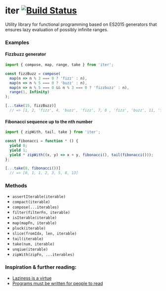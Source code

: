 iter [![Build Status](https://travis-ci.org/nicklasnygren/iter.svg?branch=master)](https://travis-ci.org/nicklasnygren/iter)
====

Utility library for functional programming based on ES2015 generators that ensures lazy evaluation of possibly infinite ranges.

### Examples

#### Fizzbuzz generator

```js
import { compose, map, range, take } from 'iter';

const fizzBuzz = compose(
  map(n => n % 3 === 0 ? 'fizz' : n),
  map(n => n % 5 === 0 ? 'buzz' : n),
  map(n => n % 5 === 0 && n % 3 === 0 ? 'fizzbuzz' : n),
  range(1, Infinity)
);

[...take(15, fizzBuzz)]
  // => [1, 2, 'fizz', 4, 'buzz', 'fizz', 7, 8 , 'fizz', 'buzz', 11, 'fizz', 13, 14, 'fizzbuzz']

```

#### Fibonacci sequence up to the nth number

```js
import { zipWith, tail, take } from 'iter';

const fibonacci = function * () {
  yield 0;
  yield 1;
  yield * zipWith((x, y) => x + y, fibonacci(), tail(fibonacci()));
};

[...take(8, fibonacci())]
  // => [0, 1, 1, 2, 3, 5, 8, 13]
```

### Methods
 * `assertIterable(iterable)`
 * `compact(iterable)`
 * `compose(...iterables)`
 * `filter(filterFn, iterable)`
 * `isIterable(iterable)`
 * `map(mapFn, iterable)`
 * `pluck(iterable)`
 * `slice(fromIdx, len, iterable)`
 * `tail(iterable)`
 * `take(num, iterable)`
 * `unqiue(iterable)`
 * `zipWith(zipFn, ...iterables)`

### Inspiration & further reading:
 * [Laziness is a virtue](http://raganwald.com/2016/04/15/laziness-is-a-virtue.html)
 * [Programs must be written for people to read](http://raganwald.com/2016/03/17/programs-must-be-written-for-people-to-read.html)
